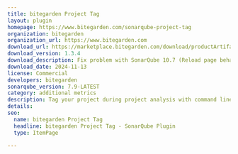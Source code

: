 ```yaml
---
title: bitegarden Project Tag
layout: plugin
homepage: https://www.bitegarden.com/sonarqube-project-tag
organization: bitegarden
organization_url: https://www.bitegarden.com
download_url: https://marketplace.bitegarden.com/download/productArtifact?productName=bitegarden-sonarqube-project-tag-plugin&productVersion=1.3.4&productFileExt=jar&customerEmail=sonarplugins@gmail.com&customerName=sonarqube&customerSurnames=marketplace&customerCompany=bitegarden
download_version: 1.3.4
download_description: Fix problem with SonarQube 10.7 (Reload page behaviour)
download_date: 2024-11-13
license: Commercial
developers: bitegarden
sonarqube_version: 7.9-LATEST
category: additional metrics
description: Tag your project during project analysis with command line property
details: 
seo:
  name: bitegarden Project Tag
  headline: bitegarden Project Tag - SonarQube Plugin
  type: ItemPage

---
```

